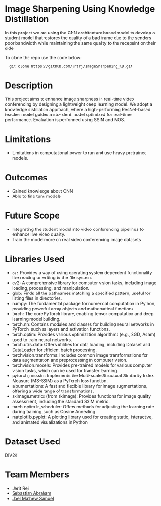 # Image Sharpening Using Knowledge Distillation 

In this project we are using the CNN architecture based model to develop a student model that restores the quality of a bad frame due to the senders poor bandwidth while maintaining the same quality to the recepeint on their side 

To clone the repo use the code below:
```
  git clone https://github.com/jrtrj/ImageSharpening_KD.git
```
# Description 
This project aims to enhance image sharpness in real-time video conferencing by
designing a lightweight deep learning model. We adopt a knowledge distillation
approach, where a high-performing ResNet-based teacher model guides a stu-
dent model optimized for real-time performance. Evaluation is performed using SSIM and MOS.

# Limitations
- Limitations in computational power to run and use heavy pretrained models.

# Outcomes 
- Gained knowledge about CNN
- Able to fine tune models

# Future Scope 
- Integrating the student model into video conferencing pipelines to enhance live video quality.
- Train the model more on real video conferencing image datasets
  
# Libraries Used
- `os:` Provides a way of using operating system dependent functionality like reading or writing to the file system.
- cv2: A comprehensive library for computer vision tasks, including image loading, processing, and manipulation.
- glob: Finds all the pathnames matching a specified pattern, useful for listing files in directories.
- numpy: The fundamental package for numerical computation in Python, providing powerful array objects and mathematical functions.
- torch: The core PyTorch library, enabling tensor computation and deep learning model building.
- torch.nn: Contains modules and classes for building neural networks in PyTorch, such as layers and activation functions.
- torch.optim: Provides various optimization algorithms (e.g., SGD, Adam) used to train neural networks.
- torch.utils.data: Offers utilities for data loading, including Dataset and DataLoader for efficient batch processing.
- torchvision.transforms: Includes common image transformations for data augmentation and preprocessing in computer vision.
- torchvision.models: Provides pre-trained models for various computer vision tasks, which can be used for transfer learning.
- pytorch_msssim: Implements the Multi-scale Structural Similarity Index Measure (MS-SSIM) as a PyTorch loss function.
- albumentations: A fast and flexible library for image augmentations, offering a wide range of transformations.
- skimage.metrics (from skimage): Provides functions for image quality assessment, including the standard SSIM metric.
- torch.optim.lr_scheduler: Offers methods for adjusting the learning rate during training, such as Cosine Annealing.
- matplotlib.pyplot: A plotting library used for creating static, interactive, and animated visualizations in Python.
  
# Dataset Used
  <a href="https://data.vision.ee.ethz.ch/cvl/DIV2K/" target="_blank">DIV2K</a>
# Team Members
- <a href="https://github.com/jrtrj" target="_blank">Jerit Reji</a>
- <a href="https://github.com/sebastian-abraham" target="_blank">Sebastian Abraham</a>
- <a href="https://github.com/JoThePOkeMOn" target="_blank">Joel Mathew Samuel</a>

